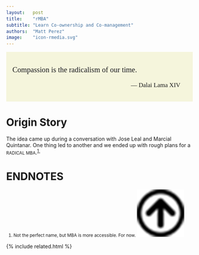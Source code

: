 ```yaml
---
layout:   post
title:    "rMBA"
subtitle: "Learn Co-ownership and Co-management"
authors:  "Matt Perez"
image:    "icon-rmedia.svg"
---
```


<div style="display: none;">
 <p>The idea came up during a conversation with Jose Leal and Marcial Quintanar. One thing led to another and we ended up with rough plans for an MBA on the RADICAL model.</p>
</div>

<div style="background-color:beige; font-size:larger; font-family:american typewriter, serif; padding:1em; ">
 <p  style="font-size:larger; ">Compassion is the radicalism of our time.</p>
 <p style="text-align:right; padding-right:1em; ">&mdash; Dalai Lama XIV</p>
</div>

<h1>Origin Story</h1>
 <p>The idea came up during a conversation with Jose Leal and Marcial Quintanar. One thing led to another and we ended up with rough plans for a <span style="font-size:smaller; ">RADICAL MBA</span>.<sup id="bm01"><a href="#en01">1&nbsp;</a></sup></p>

<h1 class="_section">ENDNOTES</h1>
 <ol style="font-size:smaller; ">
  <li id="en01">
   Not the perfect name, but MBA is more accessible. For now.
   <a class="_uparrow" href="#bm01"><img src="/assets/img/arrow-up-icon.png"></a>
  </li>
 </ol>

{% include related.html %}
